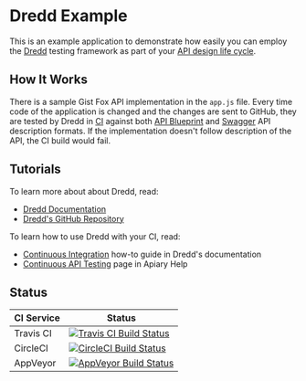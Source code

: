 # Dredd Example

This is an example application to demonstrate how easily you can employ the [Dredd][] testing framework as part of your [API design life cycle][].

## How It Works

There is a sample Gist Fox API implementation in the `app.js` file. Every time code of the application is changed and the changes are sent to GitHub, they are tested by Dredd in [CI][] against both [API Blueprint][] and [Swagger][] API description formats. If the implementation doesn't follow description of the API, the CI build would fail.

## Tutorials

To learn more about about Dredd, read:

- [Dredd Documentation](http://dredd.readthedocs.io/)
- [Dredd's GitHub Repository](https://github.com/apiaryio/dredd)

To learn how to use Dredd with your CI, read:

- [Continuous Integration](http://dredd.readthedocs.io/en/latest/how-to-guides/#continuous-integration) how-to guide in Dredd's documentation
- [Continuous API Testing](https://help.apiary.io/tools/automated-testing/testing-ci/) page in Apiary Help

## Status

| CI Service | Status |
| ---------- | ------ |
| Travis CI  | [![Travis CI Build Status](https://travis-ci.org/apiaryio/dredd-example.svg?branch=master)](https://travis-ci.org/apiaryio/dredd-example) |
| CircleCI   | [![CircleCI Build Status](https://circleci.com/gh/apiaryio/dredd-example.svg?style=svg)](https://circleci.com/gh/apiaryio/dredd-example) |
| AppVeyor   | [![AppVeyor Build Status](https://ci.appveyor.com/api/projects/status/7cqqqpnrlhd2dkg1?svg=true)](https://ci.appveyor.com/project/Apiary/dredd-example) |


[CI]: https://en.wikipedia.org/wiki/Continuous_integration
[Apiary]: https://apiary.io/
[Travis-CI]: https://travis-ci.org/
[Dredd]: https://github.com/apiaryio/dredd
[API Blueprint]: http://apiblueprint.org/
[Swagger]: https://swagger.io
[API design life cycle]: https://apiary.io/how-to-build-api
